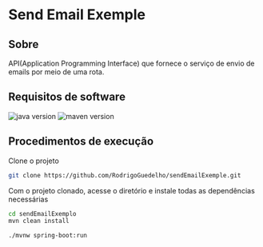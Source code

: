 # Send Email Exemple



## Sobre

API(Application Programming Interface) que fornece o serviço de envio de emails por meio de uma rota.


## Requisitos de software 

![java version](https://img.shields.io/badge/java-^11-blue) ![maven version](https://img.shields.io/badge/maven-3.0.6-red) 



## Procedimentos de execução



Clone o projeto

```bash
git clone https://github.com/RodrigoGuedelho/sendEmailExemple.git
```



Com o projeto clonado, acesse o diretório e instale todas as dependências necessárias

```bash
cd sendEmailExemplo
mvn clean install 
```

```bash
./mvnw spring-boot:run
```
